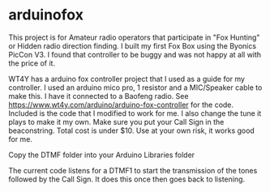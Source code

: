 # arduinofox
This project is for Amateur radio operators that participate in "Fox Hunting" or Hidden radio direction finding.  I built my first Fox Box using the Byonics PicCon V3.  I found that controller to be buggy and was not happy at all with the price of it. 

WT4Y has a arduino fox controller project that I used as a guide for my controller.  I used an arduino mico pro, 1 resistor and a MIC/Speaker cable to make this.  I have it connected to a Baofeng radio.  See https://www.wt4y.com/arduino/arduino-fox-controller  for the code.  Included is the code that I modified to work for me.  I also change the tune it plays to make it my own. Make sure you put your Call Sign in the beaconstring. Total cost is under $10.  Use at your own risk, it works good for me.

Copy the DTMF folder into your Arduino Libraries folder

The current code listens for a DTMF1 to start the transmission of the tones followed by the Call Sign.  It does this once then goes back to listening.
